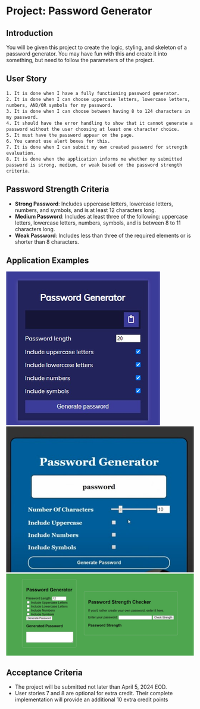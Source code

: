 
# Project: Password Generator

## Introduction
You will be given this project to create the logic, styling, and skeleton of a password generator. You may have fun with this and create it into something, but need to follow the parameters of the project.

## User Story
```
1. It is done when I have a fully functioning password generator.
2. It is done when I can choose uppercase letters, lowercase letters, numbers, AND/OR symbols for my password.
3. It is done when I can choose between having 8 to 124 characters in my password.
4. It should have the error handling to show that it cannot generate a password without the user choosing at least one character choice.
5. It must have the password appear on the page.
6. You cannot use alert boxes for this.
7. It is done when I can submit my own created password for strength evaluation.
8. It is done when the application informs me whether my submitted password is strong, medium, or weak based on the password strength criteria.
```

## Password Strength Criteria
- **Strong Password**: Includes uppercase letters, lowercase letters, numbers, and symbols, and is at least 12 characters long.
- **Medium Password**: Includes at least three of the following: uppercase letters, lowercase letters, numbers, symbols, and is between 8 to 11 characters long.
- **Weak Password**: Includes less than three of the required elements or is shorter than 8 characters.

## Application Examples

![password-gen](./password-ex-1.jpg)
![password-gen-2](./password-ex-2.jpg)
![password-extra-credit](./password-extra-credit-ex.jpg)

## Acceptance Criteria
- The project will be submitted not later than April 5, 2024 EOD.
- User stories 7 and 8 are optional for extra credit. Their complete implementation will provide an additional 10 extra credit points
